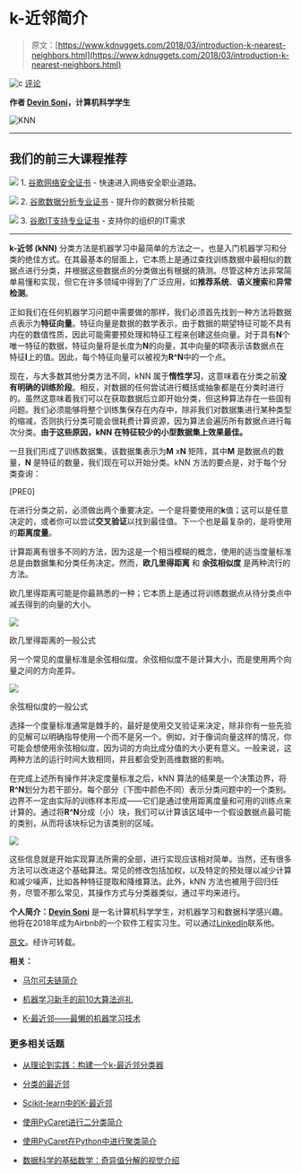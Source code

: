 # k-近邻简介

> 原文：[https://www.kdnuggets.com/2018/03/introduction-k-nearest-neighbors.html](https://www.kdnuggets.com/2018/03/introduction-k-nearest-neighbors.html)

![c](../Images/3d9c022da2d331bb56691a9617b91b90.png) [评论](#comments)

**作者 [Devin Soni](https://www.linkedin.com/in/devinsoni/)，计算机科学学生**

![KNN](../Images/f5fc732a89c1efe810602d5129c0b000.png)

* * *

## 我们的前三大课程推荐

![](../Images/0244c01ba9267c002ef39d4907e0b8fb.png) 1\. [谷歌网络安全证书](https://www.kdnuggets.com/google-cybersecurity) - 快速进入网络安全职业道路。

![](../Images/e225c49c3c91745821c8c0368bf04711.png) 2\. [谷歌数据分析专业证书](https://www.kdnuggets.com/google-data-analytics) - 提升你的数据分析技能

![](../Images/0244c01ba9267c002ef39d4907e0b8fb.png) 3\. [谷歌IT支持专业证书](https://www.kdnuggets.com/google-itsupport) - 支持你的组织的IT需求

* * *

**k-近邻 (kNN)** 分类方法是机器学习中最简单的方法之一，也是入门机器学习和分类的绝佳方式。在其最基本的层面上，它本质上是通过查找训练数据中最相似的数据点进行分类，并根据这些数据点的分类做出有根据的猜测。尽管这种方法非常简单易懂和实现，但它在许多领域中得到了广泛应用，如**推荐系统**、**语义搜索**和**异常检测**。

正如我们在任何机器学习问题中需要做的那样，我们必须首先找到一种方法将数据点表示为**特征向量**。特征向量是数据的数学表示，由于数据的期望特征可能不具有内在的数值性质，因此可能需要预处理和特征工程来创建这些向量。对于具有**N**个唯一特征的数据，特征向量将是长度为**N**的向量，其中向量的**I**项表示该数据点在特征**I**上的值。因此，每个特征向量可以被视为**R^N**中的一个点。

现在，与大多数其他分类方法不同，kNN 属于**惰性学习**，这意味着在分类之前**没有明确的训练阶段**。相反，对数据的任何尝试进行概括或抽象都是在分类时进行的。虽然这意味着我们可以在获取数据后立即开始分类，但这种算法存在一些固有问题。我们必须能够将整个训练集保存在内存中，除非我们对数据集进行某种类型的缩减，否则执行分类可能会很耗费计算资源，因为算法会遍历所有数据点进行每次分类。**由于这些原因，kNN 在特征较少的小型数据集上效果最佳。**

一旦我们形成了训练数据集，该数据集表示为**M** x**N** 矩阵，其中**M** 是数据点的数量，**N** 是特征的数量，我们现在可以开始分类。kNN 方法的要点是，对于每个分类查询：

[PRE0]

在进行分类之前，必须做出两个重要决定。一个是将要使用的**k**值；这可以是任意决定的，或者你可以尝试**交叉验证**以找到最佳值。下一个也是最复杂的，是将使用的**距离度量**。

计算距离有很多不同的方法，因为这是一个相当模糊的概念，使用的适当度量标准总是由数据集和分类任务决定。然而，**欧几里得距离** 和 **余弦相似度** 是两种流行的方法。

欧几里得距离可能是你最熟悉的一种；它本质上是通过将训练数据点从待分类点中减去得到的向量的大小。

![](../Images/d05ff37f97ea122929ddf4ed4524f14c.png)

欧几里得距离的一般公式

另一个常见的度量标准是余弦相似度。余弦相似度不是计算大小，而是使用两个向量之间的方向差异。

![](../Images/ebfcde9367ef46848dd87807d63e0a99.png)

余弦相似度的一般公式

选择一个度量标准通常是棘手的，最好是使用交叉验证来决定，除非你有一些先验的见解可以明确指导使用一个而不是另一个。例如，对于像词向量这样的情况，你可能会想使用余弦相似度，因为词的方向比成分值的大小更有意义。一般来说，这两种方法的运行时间大致相同，并且都会受到高维数据的影响。

在完成上述所有操作并决定度量标准之后，kNN 算法的结果是一个决策边界，将**R^N**划分为若干部分。每个部分（下图中颜色不同）表示分类问题中的一个类别。边界不一定由实际的训练样本形成——它们是通过使用距离度量和可用的训练点来计算的。通过将**R^N**分成（小）块，我们可以计算该区域中一个假设数据点最可能的类别，从而将该块标记为该类别的区域。

![](../Images/eb0c8d05603c0f84b9aaa1034acdbd3b.png)

这些信息就是开始实现算法所需的全部，进行实现应该相对简单。当然，还有很多方法可以改进这个基础算法。常见的修改包括加权，以及特定的预处理以减少计算和减少噪声，比如各种特征提取和降维算法。此外，kNN 方法也被用于回归任务，尽管不那么常见，其操作方式与分类器类似，通过平均来进行。

**个人简介：[Devin Soni](https://www.linkedin.com/in/devinsoni/)** 是一名计算机科学学生，对机器学习和数据科学感兴趣。他将在2018年成为Airbnb的一个软件工程实习生。可以通过[LinkedIn](https://www.linkedin.com/in/devinsoni/)联系他。

[原文](https://towardsdatascience.com/introduction-to-k-nearest-neighbors-3b534bb11d26)。经许可转载。

**相关：**

+   [马尔可夫链简介](/2018/03/introduction-markov-chains.html)

+   [机器学习新手的前10大算法巡礼](/2018/02/tour-top-10-algorithms-machine-learning-newbies.html)

+   [K-最近邻——最懒的机器学习技术](/2017/09/rapidminer-k-nearest-neighbors-laziest-machine-learning-technique.html)

### 更多相关话题

+   [从理论到实践：构建一个k-最近邻分类器](https://www.kdnuggets.com/2023/06/theory-practice-building-knearest-neighbors-classifier.html)

+   [分类的最近邻](https://www.kdnuggets.com/2022/04/nearest-neighbors-classification.html)

+   [Scikit-learn中的K-最近邻](https://www.kdnuggets.com/2022/07/knearest-neighbors-scikitlearn.html)

+   [使用PyCaret进行二分类简介](https://www.kdnuggets.com/2021/12/introduction-binary-classification-pycaret.html)

+   [使用PyCaret在Python中进行聚类简介](https://www.kdnuggets.com/2021/12/introduction-clustering-python-pycaret.html)

+   [数据科学的基础数学：奇异值分解的视觉介绍](https://www.kdnuggets.com/2022/06/essential-math-data-science-visual-introduction-singular-value-decomposition.html)
